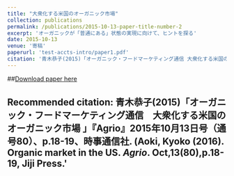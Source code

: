 ```yaml
---
title: "大衆化する米国のオーガニック市場"
collection: publications
permalink: /publications/2015-10-13-paper-title-number-2
excerpt: 'オーガニックが「普通にある」状態の実現に向けて、ヒントを探る'
date: 2015-10-13
venue: '寄稿'
paperurl: 'test-accts-intro/paper1.pdf'
citation: '青木恭子(2015)「オーガニック・フードマーケティング通信 大衆化する米国のオーガニック市場」『Agrio』2015年10月13日号（通号80）、p.18-19、時事通信社. (Aoki, Kyoko (2016). Organic market in the US. <i>Agrio</i>. Oct,13(80),p.18-19, Jiji Press.'
---
```


##[Download paper here](http://gerdaresearch.github.io/files/paper2.pdf)  

Recommended citation: 青木恭子(2015)「オーガニック・フードマーケティング通信　大衆化する米国のオーガニック市場 」『Agrio』2015年10月13日号（通号80）、p.18-19、時事通信社. (Aoki, Kyoko (2016). Organic market in the US. <i>Agrio</i>. Oct,13(80),p.18-19, Jiji Press.'
---
